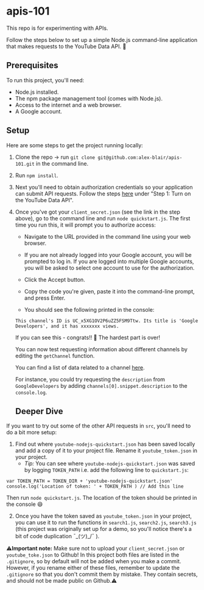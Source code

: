 # apis-101

This repo is for experimenting with APIs. 

Follow the steps below to set up a simple Node.js command-line application that makes requests to the YouTube Data API. 🚀

## Prerequisites
To run this project, you'll need:

* Node.js installed.
* The npm package management tool (comes with Node.js).
* Access to the internet and a web browser.
* A Google account.

## Setup

Here are some steps to get the project running locally:

1) Clone the repo -> run `git clone git@github.com:alex-blair/apis-101.git` in the command line.

2) Run `npm install`.

3) Next you'll need to obtain authorization credentials so your application can submit API requests. Follow the steps [here](https://developers.google.com/youtube/v3/quickstart/nodejs) under "Step 1: Turn on the YouTube Data API". 

4) Once you've got your `client_secret.json` (see the link in the step above), go to the command line and run `node quickstart.js`. The first time you run this, it will prompt you to authorize access:

   * Navigate to the URL provided in the command line using your web browser.

   * If you are not already logged into your Google account, you will be prompted to log in. If you are logged into multiple Google accounts, you will be asked to select one account to use for the authorization.

   * Click the Accept button.

   * Copy the code you're given, paste it into the command-line prompt, and press Enter.
   
   * You should see the following printed in the console: 
   ```
   This channel's ID is UC_x5XG1OV2P6uZZ5FSM9Ttw. Its title is 'Google Developers', and it has xxxxxxx views.
   ```
   
   If you can see this - congrats!! 🎉 The hardest part is over!
   
   You can now test requesting information about different channels by editing the `getChannel` function. 
   
   You can find a list of data related to a channel [here](https://developers.google.com/youtube/v3/docs/channels). 
   
   For instance, you could try requesting the `description` from `GoogleDevelopers` by adding `channels[0].snippet.description` to the `console.log`.
   
   ## Deeper Dive

If you want to try out some of the other API requests in `src`, you'll need to do a bit more setup:
 1. Find out where `youtube-nodejs-quickstart.json` has been saved locally and add a copy of it to your project file. Rename it `youtube_token.json` in your project.
    - *Tip:* You can see where `youtube-nodejs-quickstart.json` was saved by logging `TOKEN_PATH` 
  i.e. add the following line to `quickstart.js`:
  ```
  var TOKEN_PATH = TOKEN_DIR + 'youtube-nodejs-quickstart.json'
console.log('Location of token: ' + TOKEN_PATH ) // Add this line
 ```
  Then run `node quickstart.js`. The location of the token should be printed in the console 😄
  
  2. Once you have the token saved as `youtube_token.json` in your project, you can use it to run the functions in `search1.js`, `search2.js`, `search3.js` (this project was originally set up for a demo, so you'll notice there's a bit of code duplication ¯\_(ツ)_/¯ ). 
  
 ⚠️**Important note:** Make sure not to upload your `client_secret.json` or `youtube_toke.json` to Github! In this project both files are listed in the `.gitignore`, so by default will not be added when you make a commit. However, if you rename either of these files, remember to update the `.gitignore` so that you don't commit them by mistake. They contain secrets, and should not be made public on Github.⚠️
